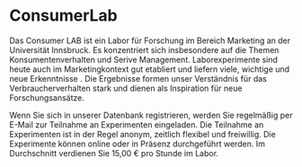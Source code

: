 # ConsumerLab

Das Consumer LAB ist ein Labor für Forschung im Bereich Marketing an der Universität Innsbruck. Es konzentriert sich insbesondere auf die Themen Konsumentenverhalten und Serive Management.
Laborexperimente sind heute auch im Marketingkontext gut etabliert und liefern viele, wichtige und neue Erkenntnisse . Die Ergebnisse formen unser Verständnis für das Verbraucherverhalten stark und dienen als Inspiration für neue Forschungsansätze.

Wenn Sie sich in unserer Datenbank registrieren, werden Sie regelmäßig per E-Mail zur Teilnahme an Experimenten eingeladen. Die Teilnahme an Experimenten ist in der Regel anonym, zeitlich flexibel und freiwillig. Die Experimente können online oder in Präsenz durchgeführt werden. Im Durchschnitt verdienen Sie 15,00 € pro Stunde im Labor.  
